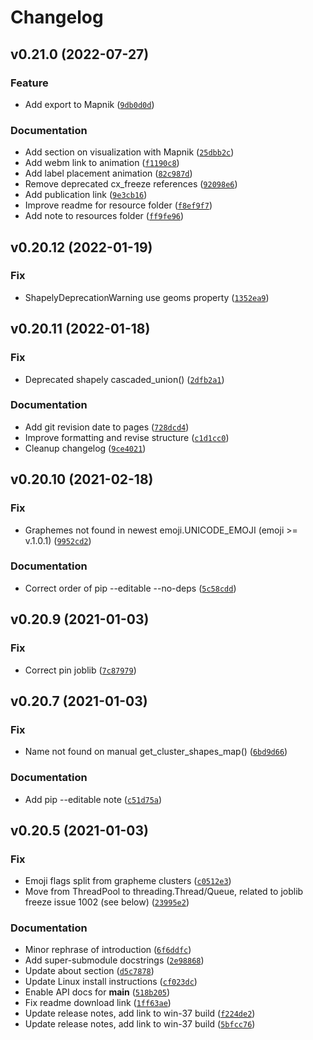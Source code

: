 # Changelog

<!--next-version-placeholder-->

## v0.21.0 (2022-07-27)
### Feature
* Add export to Mapnik ([`9db0d0d`](https://github.com/Sieboldianus/TagMaps/commit/9db0d0dc0a266f9eef7c3aac5bf663337c096f80))

### Documentation
* Add section on visualization with Mapnik ([`25dbb2c`](https://github.com/Sieboldianus/TagMaps/commit/25dbb2c0208f42d844fe92d6c863f909ce395f4f))
* Add webm link to animation ([`f1190c8`](https://github.com/Sieboldianus/TagMaps/commit/f1190c8521851d93a13d3227ec031b51928c59fe))
* Add label placement animation ([`82c987d`](https://github.com/Sieboldianus/TagMaps/commit/82c987d3af76b9c7343d5088adc8c1ae587e3b6d))
* Remove deprecated cx_freeze references ([`92098e6`](https://github.com/Sieboldianus/TagMaps/commit/92098e6bd7d2817ca2c537401d3a19b9dc1dacbf))
* Add publication link ([`9e3cb16`](https://github.com/Sieboldianus/TagMaps/commit/9e3cb163123ebbc87207d9ad56a6e457ac3fd28a))
* Improve readme for resource folder ([`f8ef9f7`](https://github.com/Sieboldianus/TagMaps/commit/f8ef9f746d5cb0bfe14022c182f3c06e8fbb1040))
* Add note to resources folder ([`ff9fe96`](https://github.com/Sieboldianus/TagMaps/commit/ff9fe962acbb2c833551e218137cab683e04fbcd))

## v0.20.12 (2022-01-19)
### Fix
* ShapelyDeprecationWarning use geoms property ([`1352ea9`](https://github.com/Sieboldianus/TagMaps/commit/1352ea94feb77db37b5305a9f6281e5c5b2834b5))

## v0.20.11 (2022-01-18)
### Fix
* Deprecated shapely cascaded_union() ([`2dfb2a1`](https://github.com/Sieboldianus/TagMaps/commit/2dfb2a13ddc544b7cf78fffc9b7f47d4788b9678))

### Documentation
* Add git revision date to pages ([`728dcd4`](https://github.com/Sieboldianus/TagMaps/commit/728dcd4fcaa17622259901b1477a8ff505889e30))
* Improve formatting and revise structure ([`c1d1cc0`](https://github.com/Sieboldianus/TagMaps/commit/c1d1cc04a97dbe49ad2cd85f12efc71db778ca89))
* Cleanup changelog ([`9ce4021`](https://github.com/Sieboldianus/TagMaps/commit/9ce40210cfe42620f1d99aaad687e37984c34f19))

## v0.20.10 (2021-02-18)
### Fix
* Graphemes not found in newest emoji.UNICODE_EMOJI (emoji >= v.1.0.1) ([`9952cd2`](https://github.com/Sieboldianus/TagMaps/commit/9952cd253d3637d8dff1304541720e9f37ea1abd))

### Documentation
* Correct order of pip --editable --no-deps ([`5c58cdd`](https://github.com/Sieboldianus/TagMaps/commit/5c58cdda327191796a0e37f9388ca0605b6dac75))

## v0.20.9 (2021-01-03)
### Fix
* Correct pin joblib ([`7c87979`](https://github.com/Sieboldianus/TagMaps/commit/7c879795975f7c3e54ce9088418f7dfc12b9e5c4))

## v0.20.7 (2021-01-03)
### Fix
* Name not found on manual get_cluster_shapes_map() ([`6bd9d66`](https://github.com/Sieboldianus/TagMaps/commit/6bd9d665eabfce7ed6bb3dfe7f7549df61ee9dfb))

### Documentation
* Add pip --editable note ([`c51d75a`](https://github.com/Sieboldianus/TagMaps/commit/c51d75aaa55e341e6a074fe01977a0504364da53))

## v0.20.5 (2021-01-03)
### Fix
* Emoji flags split from grapheme clusters ([`c0512e3`](https://github.com/Sieboldianus/TagMaps/commit/c0512e33a11af0d4ef026b12453bff65954f1f85))
* Move from ThreadPool to threading.Thread/Queue, related to joblib freeze issue 1002 (see below) ([`23995e2`](https://github.com/Sieboldianus/TagMaps/commit/23995e27d9d5b2382fb184cdeb074d7f80bf284f))

### Documentation
* Minor rephrase of introduction ([`6f6ddfc`](https://github.com/Sieboldianus/TagMaps/commit/6f6ddfc45c6174a90ef90abaf8c902119cb1921a))
* Add super-submodule docstrings ([`2e98868`](https://github.com/Sieboldianus/TagMaps/commit/2e98868dd1a85fa2aafffdf9bd906a8aff8cc8da))
* Update about section ([`d5c7878`](https://github.com/Sieboldianus/TagMaps/commit/d5c7878b47dc651f891e960a9758dd5e9a9ac59a))
* Update Linux install instructions ([`cf023dc`](https://github.com/Sieboldianus/TagMaps/commit/cf023dc0772cfb22630f38668ddce90be7d254cc))
* Enable API docs for __main__ ([`518b205`](https://github.com/Sieboldianus/TagMaps/commit/518b20551a29cdfb17f6e0ee7f8475866eb02800))
* Fix readme download link ([`1ff63ae`](https://github.com/Sieboldianus/TagMaps/commit/1ff63ae546f552cae5c559a76cb4adbf3f833dc4))
* Update release notes, add link to win-37 build ([`f224de2`](https://github.com/Sieboldianus/TagMaps/commit/f224de20d0d3e68a67c4d48443432ddf31893f5a))
* Update release notes, add link to win-37 build ([`5bfcc76`](https://github.com/Sieboldianus/TagMaps/commit/5bfcc76dafd9786fc7b7b66cc06a7313db3269f2))
